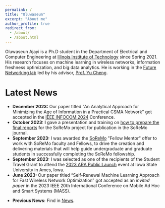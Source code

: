```yaml
---
permalink: /
title: "Oluwaseun"
excerpt: "About me"
author_profile: true
redirect_from: 
  - /about/
  - /about.html
---
```


Oluwaseun Ajayi is a Ph.D student in the Department of Electrical and Computer Engineering at [Illinois Institute of Technology](https://www.iit.edu/) since Spring 2021. His research focuses on machine learning in wireless networks, information freshness optimization, and big data analytics. He is working in the [Future Networking lab](http://www.ece.iit.edu/~funlab/) led by his advisor, [Prof. Yu Cheng](http://www.ece.iit.edu/~yucheng/).

Latest News
=======
<ul>
  <li><strong>December 2023:</strong> Our paper titled “An Analytical Approach for Minimizing the Age of Information in a Practical CSMA Network” got accepted in the <a href="https://infocom2024.ieee-infocom.org/">IEEE INFOCOM 2024</a> Conference.</li>
  <li><strong>October 2023:</strong> I gave a presentation and training on <a href="https://www.youtube.com/watch?v=CK_5BNsiusE">how to prepare the final reports</a> for the SoReMo project for publication in the SoReMo journal.</li>
  <li><strong>September 2023:</strong> I was awarded the <a href="https://www.soremo.org/home">SoReMo</a> "Fellow Mentor" offer to work with SoReMo faculty and Fellows, to drive the creation and delivering materials that will help guide undergraduate and graduate students in successfully completing the SoReMo fellowship.</li>
  <li><strong>September 2023:</strong> I was selected as one of the recipients of the Student Travel Grant to attend the <a href="https://arawireless.org/2023-public-launch/">2023 ARA Public Launch</a> event at Iowa State University in Ames, Iowa.</li>
  <li><strong>June 2023:</strong> Our paper titled “Self-Renewal Machine Learning Approach for Fast Wireless Network Optimization” got accepted as an <i>invited paper</i> in the 2023 IEEE 20th International Conference on Mobile Ad Hoc and Smart Systems (MASS).</li>
</ul>

- **Previous News:** Find in [News](talks.html).
